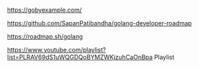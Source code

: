 https://gobyexample.com/

https://github.com/SapanPatibandha/golang-developer-roadmap

https://roadmap.sh/golang




https://www.youtube.com/playlist?list=PLRAV69dS1uWQGDQoBYMZWKjzuhCaOnBpa
Playlist
